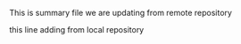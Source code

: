This is summary file we are updating from remote repository

this line adding from local repository
